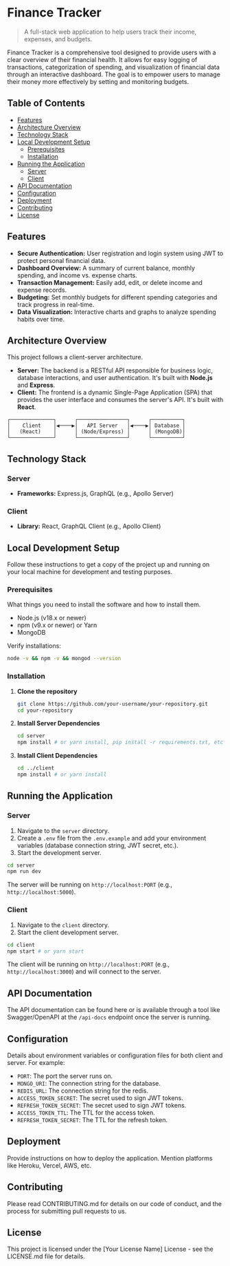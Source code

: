 # Finance Tracker

> A full-stack web application to help users track their income, expenses, and budgets.

Finance Tracker is a comprehensive tool designed to provide users with a clear overview of their financial health. It allows for easy logging of transactions, categorization of spending, and visualization of financial data through an interactive dashboard. The goal is to empower users to manage their money more effectively by setting and monitoring budgets.

## Table of Contents

- [Features](#features)
- [Architecture Overview](#architecture-overview)
- [Technology Stack](#technology-stack)
- [Local Development Setup](#local-development-setup)
  - [Prerequisites](#prerequisites)
  - [Installation](#installation)
- [Running the Application](#running-the-application)
  - [Server](#server)
  - [Client](#client)
- [API Documentation](#api-documentation)
- [Configuration](#configuration)
- [Deployment](#deployment)
- [Contributing](#contributing)
- [License](#license)

## Features

- **Secure Authentication:** User registration and login system using JWT to protect personal financial data.
- **Dashboard Overview:** A summary of current balance, monthly spending, and income vs. expense charts.
- **Transaction Management:** Easily add, edit, or delete income and expense records.
- **Budgeting:** Set monthly budgets for different spending categories and track progress in real-time.
- **Data Visualization:** Interactive charts and graphs to analyze spending habits over time.

## Architecture Overview

This project follows a client-server architecture.

- **Server:** The backend is a RESTful API responsible for business logic, database interactions, and user authentication. It's built with **Node.js** and **Express**.
- **Client:** The frontend is a dynamic Single-Page Application (SPA) that provides the user interface and consumes the server's API. It's built with **React**.

```
┌──────────────┐      ┌────────────────┐      ┌──────────┐
│    Client    │◀────▶│   API Server   │◀────▶│ Database │
│   (React)    │      │ (Node/Express) │      │ (MongoDB)│
└──────────────┘      └────────────────┘      └──────────┘
```

## Technology Stack

### Server

- **Frameworks:** Express.js, GraphQL (e.g., Apollo Server)

### Client

- **Library:** React, GraphQL Client (e.g., Apollo Client)

## Local Development Setup

Follow these instructions to get a copy of the project up and running on your local machine for development and testing purposes.

### Prerequisites

What things you need to install the software and how to install them.

- Node.js (v18.x or newer)
- npm (v9.x or newer) or Yarn
- MongoDB

Verify installations:
```sh
node -v && npm -v && mongod --version
```

### Installation

1.  **Clone the repository**
    ```bash
    git clone https://github.com/your-username/your-repository.git
    cd your-repository
    ```

2.  **Install Server Dependencies**
    ```bash
    cd server
    npm install # or yarn install, pip install -r requirements.txt, etc.
    ```

3.  **Install Client Dependencies**
    ```bash
    cd ../client
    npm install # or yarn install
    ```

## Running the Application

### Server

1.  Navigate to the `server` directory.
2.  Create a `.env` file from the `.env.example` and add your environment variables (database connection string, JWT secret, etc.).
3.  Start the development server.

```bash
cd server
npm run dev
```

The server will be running on `http://localhost:PORT` (e.g., `http://localhost:5000`).

### Client

1.  Navigate to the `client` directory.
2.  Start the client development server.

```bash
cd client
npm start # or yarn start
```

The client will be running on `http://localhost:PORT` (e.g., `http://localhost:3000`) and will connect to the server.

## API Documentation

The API documentation can be found here or is available through a tool like Swagger/OpenAPI at the `/api-docs` endpoint once the server is running.

## Configuration

Details about environment variables or configuration files for both client and server. For example:

- `PORT`: The port the server runs on.
- `MONGO_URI`: The connection string for the database.
- `REDIS_URL`: The connection string for the redis.
- `ACCESS_TOKEN_SECRET`: The secret used to sign JWT tokens.
- `REFRESH_TOKEN_SECRET`: The secret used to sign JWT tokens.
- `ACCESS_TOKEN_TTL`: The TTL for the access token.
- `REFRESH_TOKEN_SECRET`: The TTL for the refresh token.

## Deployment

Provide instructions on how to deploy the application. Mention platforms like Heroku, Vercel, AWS, etc.

## Contributing

Please read CONTRIBUTING.md for details on our code of conduct, and the process for submitting pull requests to us.

## License

This project is licensed under the [Your License Name] License - see the LICENSE.md file for details.